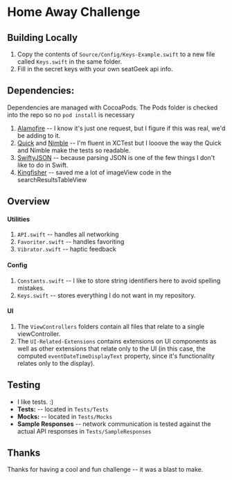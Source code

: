 # Home Away Challenge	


## Building Locally

1. Copy the contents of `Source/Config/Keys-Example.swift` to a new file called `Keys.swift` in the same folder.  
2. Fill in the secret keys with your own seatGeek api info.

## Dependencies:
Dependencies are managed with CocoaPods.  The Pods folder is checked into the repo so no `pod install` is necessary

1. [Alamofire](https://github.com/Alamofire/Alamofire) -- I know it's just one request, but I figure if this was real, we'd be adding to it.
2. [Quick](https://github.com/Quick/Quick) and [Nimble](https://github.com/Quick/Nimble) -- I'm fluent in XCTest but I looove the way the Quick and Nimble make the tests so readable.
3. [SwiftyJSON](https://github.com/SwiftyJSON/SwiftyJSON) -- because parsing JSON is one of the few things I don't like to do in Swift.
4. [Kingfisher](https://github.com/onevcat/Kingfisher) -- saved me a lot of imageView code in the searchResultsTableView

## Overview

#### Utilities
1. `API.swift` -- handles all networking 
2. `Favoriter.swift` -- handles favoriting
3.	`Vibrator.swift` -- haptic feedback
 
#### Config
1. `Constants.swift` -- I like to store string identifiers here to avoid spelling mistakes.
2. `Keys.swift` -- stores everything I do not want in my repository.

#### UI
1. The `ViewControllers` folders contain all files that relate to a single viewController.
2. The `UI-Related-Extensions` contains extensions on UI components as well as other extensions that relate only to the UI (in this case, the computed `eventDateTimeDisplayText` property, since it's functionality relates only to the display).


## Testing

* I like tests.  :)
* **Tests:** -- located in `Tests/Tests`
* **Mocks:** -- located in `Tests/Mocks`
* **Sample Responses** -- network communication is tested against the actual API responses in `Tests/SampleResponses`


## Thanks

Thanks for having a cool and fun challenge -- it was a blast to make. 
